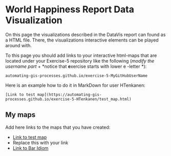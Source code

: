 # World Happiness Report Data Visualization

On this page the visualizations described in the DataVis report can found as a HTML file. There, the visualizations interactive elements can be played around with. 



To this page you should add links to your interactive html-maps that are located under your Exercise-5 repository like the following (*modify the username part* + *notice that **e**xercise starts with lower e -letter *):

 `automating-gis-processes.github.io/exercise-5-MyGitHubUserName`

Here is an example how to do it in MarkDown for user HTenkanen:

```
[Link to test map](https://automating-gis-processes.github.io/exercise-5-HTenkanen/test_map.html)
```

## My maps

Add here links to the maps that you have created:

 - [Link to test map](https://automating-gis-processes.github.io/exercise-5-HTenkanen/test_map.html)
 - Replace this with your link
 - [Link to Bar Idiom](https://github.com/moleseaau/moleseaau.github.io/tree/master/docs/bars.html)

